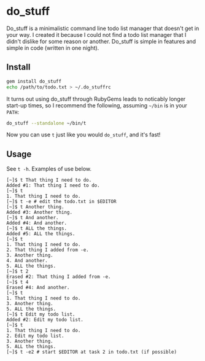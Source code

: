 do\_stuff
========

Do\_stuff is a minimalistic command line todo list manager that doesn't get in
your way. I created it because I could not find a todo list manager that I
didn't dislike for some reason or another. Do\_stuff is simple in features and
simple in code (written in one night).

Install
-------

``` bash
gem install do_stuff
echo /path/to/todo.txt > ~/.do_stuffrc
```

It turns out using do\_stuff through RubyGems leads to noticably longer
start-up times, so I recommend the following, assuming `~/bin` is in your
`PATH`:

``` bash
do_stuff --standalone ~/bin/t
```

Now you can use `t` just like you would `do_stuff`, and it's fast!

Usage
-----

See `t -h`. Examples of use below.

```
[~]$ t That thing I need to do.
Added #1: That thing I need to do.
[~]$ t
1. That thing I need to do.
[~]$ t -e # edit the todo.txt in $EDITOR
[~]$ t Another thing.
Added #3: Another thing.
[~]$ t And another.
Added #4: And another.
[~]$ t ALL the things.
Added #5: ALL the things.
[~]$ t
1. That thing I need to do.
2. That thing I added from -e.
3. Another thing.
4. And another.
5. ALL the things.
[~]$ t 2
Erased #2: That thing I added from -e.
[~]$ t 4
Erased #4: And another.
[~]$ t
1. That thing I need to do.
3. Another thing.
5. ALL the things.
[~]$ t Edit my todo list.
Added #2: Edit my todo list.
[~]$ t
1. That thing I need to do.
2. Edit my todo list.
3. Another thing.
5. ALL the things.
[~]$ t -e2 # start $EDITOR at task 2 in todo.txt (if possible)
```

